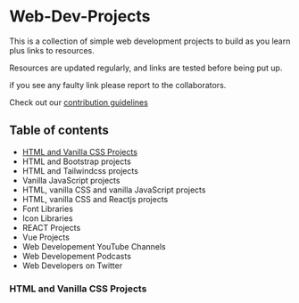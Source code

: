 # Web-Dev-Projects
This is a collection of simple web development projects to build as you learn plus links to resources.

Resources are updated regularly, and links are tested before being put up.

if you see any faulty link please report to the collaborators.

Check out our [contribution guidelines]()


## Table of contents
* [HTML and Vanilla CSS Projects](#html-and-vanilla-css-projects "Goto html-vanillacss-projects")
* HTML and Bootstrap projects
* HTML and Tailwindcss projects
* Vanilla JavaScript projects
* HTML, vanilla CSS and vanilla JavaScript projects
* HTML, vanilla CSS and Reactjs projects
* Font Libraries
* Icon Libraries
* REACT Projects
* Vue Projects
* Web Developement YouTube Channels
* Web Developement Podcasts
* Web Developers on Twitter



### HTML and Vanilla CSS Projects

